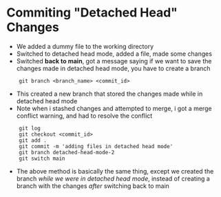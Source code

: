 # Commiting "Detached Head" Changes

- We added a dummy file to the working directory
- Switched to detached head mode, added a file, made some changes
- Switched **back to main**, got a message saying if we want to save the changes made in detached head mode, you have to create a branch

```git
    git branch <branch_name> <commit_id>
```

- This created a new branch that stored the changes made while in detached head mode
- Note when i stashed changes and attempted to merge, i got a merge conflict warning, and had to resolve the conflict

```git
    git log
    git checkout <commit_id>
    git add .
    git commit -m 'adding files in detached head mode'
    git branch detached-head-mode-2
    git switch main
```

- The above method is basically the same thing, except we created the branch *while we were in detached head mode*, instead of creating a branch with the changes *after* switching back to main